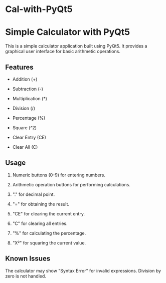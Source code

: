 # Cal-with-PyQt5



# Simple Calculator with PyQt5

This is a simple calculator application built using PyQt5. It provides a graphical user interface for basic arithmetic operations.
## Features
- Addition (+)

- Subtraction (-)

- Multiplication (*)

- Division (/)

- Percentage (%)

- Square (^2)

- Clear Entry (CE)

- Clear All (C)

## Usage
1)  Numeric buttons (0-9) for entering numbers.

2) Arithmetic operation buttons for performing calculations.

3) "." for decimal point.

4) "=" for obtaining the result.

5) "CE" for clearing the current entry.

6) "C" for clearing all entries.

7) "%" for calculating the percentage.

8) "X²" for squaring the current value.

## Known Issues
The calculator may show "Syntax Error" for invalid expressions.
Division by zero is not handled.
